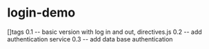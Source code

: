 login-demo
==========
[]tags
0.1 -- basic version with log in and out, directives.js
0.2 -- add authentication service
0.3 -- add data base authentication

